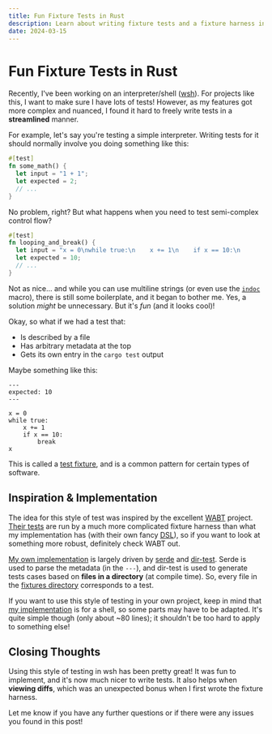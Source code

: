 ```yaml
---
title: Fun Fixture Tests in Rust
description: Learn about writing fixture tests and a fixture harness in Rust!
date: 2024-03-15
---
```


# Fun Fixture Tests in Rust

Recently, I've been working on an interpreter/shell
([wsh](https://github.com/dzfrias/wsh)). For projects like this, I want to make
sure I have lots of tests! However, as my features got more complex and nuanced,
I found it hard to freely write tests in a **streamlined** manner.

For example, let's say you're testing a simple interpreter. Writing tests for it
should normally involve you doing something like this:

```rust
#[test]
fn some_math() {
  let input = "1 + 1";
  let expected = 2;
  // ...
}
```

No problem, right? But what happens when you need to test semi-complex control
flow?

```rust
#[test]
fn looping_and_break() {
  let input = "x = 0\nwhile true:\n    x += 1\n    if x == 10:\n        break\nx";
  let expected = 10;
  // ...
}
```

Not as nice... and while you can use multiline strings (or even use the
[`indoc`](https://crates.io/crates/indoc) macro), there is still some
boilerplate, and it began to bother me. Yes, a solution _might_ be unnecessary.
But it's _fun_ (and it looks cool)!

Okay, so what if we had a test that:

- Is described by a file
- Has arbitrary metadata at the top
- Gets its own entry in the `cargo test` output

Maybe something like this:

```text
---
expected: 10
---

x = 0
while true:
    x += 1
    if x == 10:
        break
x
```

This is called a
[test fixture](https://en.wikipedia.org/wiki/Test_fixture#Software), and is a
common pattern for certain types of software.

## Inspiration & Implementation

The idea for this style of test was inspired by the excellent
[WABT](https://github.com/WebAssembly/wabt) project.
[Their tests](https://github.com/WebAssembly/wabt/tree/356931a867c7d642bc282fff46a1c95ab0e843f3/test)
are run by a much more complicated fixture harness than what my implementation
has (with their own fancy
[DSL](https://en.wikipedia.org/wiki/Domain-specific_language)), so if you want
to look at something more robust, definitely check WABT out.

[My own implementation](https://github.com/dzfrias/wsh/blob/d59ad832931519838bf233248dd2c8c19e6169d2/tests/shell.rs)
is largely driven by [serde](https://github.com/serde-rs/serde) and
[dir-test](https://github.com/fe-lang/dir-test). Serde is used to parse the
metadata (in the `---`), and dir-test is used to generate tests cases based on
**files in a directory** (at compile time). So, every file in the
[fixtures directory](https://github.com/dzfrias/wsh/tree/d59ad832931519838bf233248dd2c8c19e6169d2/tests/fixtures)
corresponds to a test.

If you want to use this style of testing in your own project, keep in mind that
[my implementation](https://github.com/dzfrias/wsh/blob/d59ad832931519838bf233248dd2c8c19e6169d2/tests/shell.rs)
is for a shell, so some parts may have to be adapted. It's quite simple though
(only about ~80 lines); it shouldn't be too hard to apply to something else!

## Closing Thoughts

Using this style of testing in wsh has been pretty great! It was fun to
implement, and it's now much nicer to write tests. It also helps when **viewing
diffs**, which was an unexpected bonus when I first wrote the fixture harness.

Let me know if you have any further questions or if there were any issues you
found in this post!
